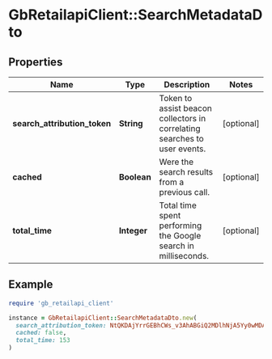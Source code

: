 # GbRetailapiClient::SearchMetadataDto

## Properties

| Name | Type | Description | Notes |
| ---- | ---- | ----------- | ----- |
| **search_attribution_token** | **String** | Token to assist beacon collectors in correlating searches to user events. | [optional] |
| **cached** | **Boolean** | Were the search results from a previous call. | [optional] |
| **total_time** | **Integer** | Total time spent performing the Google search in milliseconds. | [optional] |

## Example

```ruby
require 'gb_retailapi_client'

instance = GbRetailapiClient::SearchMetadataDto.new(
  search_attribution_token: NtQKDAjYrrGEBhCWs_v3AhABGiQ2MDlhNjA5Yy0wMDAwLTI2ZDctODQ0OS1mNGY1ZTgwODc1YjQ,
  cached: false,
  total_time: 153
)
```

